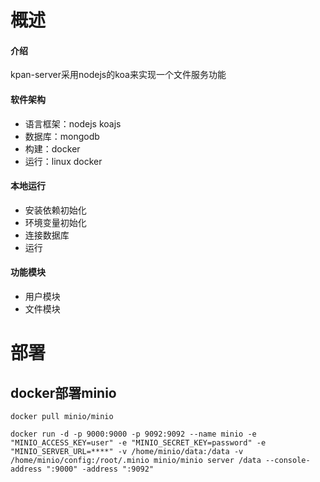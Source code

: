 # 概述

#### 介绍
kpan-server采用nodejs的koa来实现一个文件服务功能

#### 软件架构
- 语言框架：nodejs  koajs
- 数据库：mongodb
- 构建：docker
- 运行：linux docker


#### 本地运行
- 安装依赖初始化
- 环境变量初始化
- 连接数据库
- 运行

#### 功能模块

- 用户模块
- 文件模块

# 部署

## docker部署minio

```
docker pull minio/minio

docker run -d -p 9000:9000 -p 9092:9092 --name minio -e "MINIO_ACCESS_KEY=user" -e "MINIO_SECRET_KEY=password" -e "MINIO_SERVER_URL=****" -v /home/minio/data:/data -v /home/minio/config:/root/.minio minio/minio server /data --console-address ":9000" -address ":9092"
```
